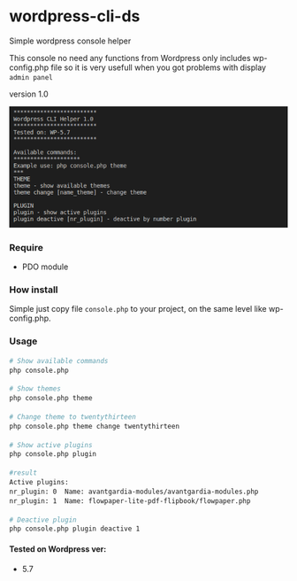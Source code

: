# wordpress-cli-ds

Simple wordpress console helper

This console no need any functions from Wordpress only includes wp-config.php file so it is very usefull when you got problems with display ``admin panel``

version 1.0

![alt text](screen.png "Title")
### Require
* PDO module
### How install
Simple just copy file ``console.php`` to your project, on the same level like wp-config.php.

### Usage
```bash
# Show available commands
php console.php

# Show themes
php console.php theme

# Change theme to twentythirteen
php console.php theme change twentythirteen

# Show active plugins
php console.php plugin

#result
Active plugins:
nr_plugin: 0  Name: avantgardia-modules/avantgardia-modules.php
nr_plugin: 1  Name: flowpaper-lite-pdf-flipbook/flowpaper.php

# Deactive plugin
php console.php plugin deactive 1
```

#### Tested on Wordpress ver:
* 5.7
